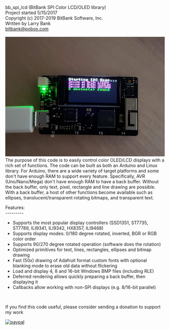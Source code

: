 bb_spi_lcd (BitBank SPI Color LCD/OLED library)<br>
Project started 5/15/2017<br>
Copyright (c) 2017-2019 BitBank Software, Inc.<br>
Written by Larry Bank<br>
bitbank@pobox.com<br>
<br>
![bb_spi_lcd](/demo.jpg?raw=true "bb_spi_lcd")
<br>
The purpose of this code is to easily control color OLED/LCD
displays with a rich set of functions. The code can be built as
both an Arduino and Linux library. For Arduino, there are a wide variety
of target platforms and some don't have enough RAM to support every feature.
Specifically, AVR (Uno/Nano/Mega) don't have enough RAM to have
a back buffer. Without the back buffer, only text, pixel, rectangle and line drawing
are possible. With a back buffer, a host of other functions become available
such as ellipses, translucent/transparent rotating bitmaps, and transparent text.<br>

Features:<br>
---------<br>
- Supports the most popular display controllers (SSD1351, ST7735, ST7789, ILI9341, ILI9342, HX8357, ILI9468)<br>
- Supports display modes: 0/180 degree rotated, inverted, BGR or RGB color order<br>
- Supports 90/270 degree rotated operation (software does the rotation)<br>
- Optimized primitives for text, lines, rectangles, ellipses and bitmap drawing<br>
- Fast (50x) drawing of Adafruit format custom fonts with optional blanking mode to erase old data without flickering<br>
- Load and display 4, 8 and 16-bit Windows BMP files (including RLE)<br>
- Deferred rendering allows quickly preparing a back buffer, then displaying it<br>
- Callbacks allow working with non-SPI displays (e.g. 8/16-bit parallel)<br>
<br>


If you find this code useful, please consider sending a donation to support my work

[![paypal](https://www.paypalobjects.com/en_US/i/btn/btn_donateCC_LG.gif)](https://www.paypal.com/cgi-bin/webscr?cmd=_s-xclick&hosted_button_id=SR4F44J2UR8S4)

